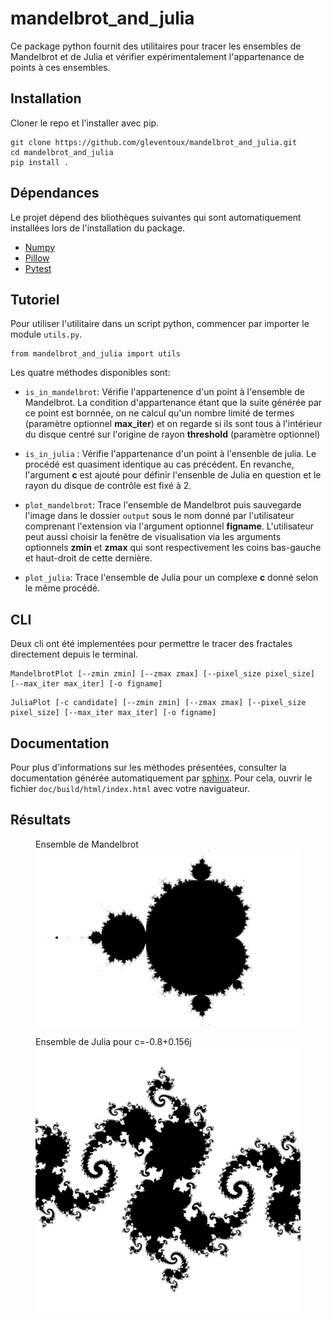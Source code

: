 # mandelbrot_and_julia

Ce package python fournit des utilitaires pour tracer les ensembles de Mandelbrot et de Julia et vérifier expérimentalement l'appartenance de points à ces ensembles.

## Installation

Cloner le repo et l'installer avec pip.

```
git clone https://github.com/gleventoux/mandelbrot_and_julia.git
cd mandelbrot_and_julia
pip install .
```

## Dépendances

Le projet dépend des bliothèques suivantes qui sont automatiquement installées lors de l'installation du package.
- [Numpy](https://numpy.org/)
- [Pillow](https://pillow.readthedocs.io/en/stable/)
- [Pytest](https://docs.pytest.org/en/7.2.x/)

## Tutoriel
Pour utiliser l'utilitaire dans un script python, commencer par importer le module `utils.py`.

```
from mandelbrot_and_julia import utils
```

Les quatre méthodes disponibles sont:

- `is_in_mandelbrot`: Vérifie l'appartenence d'un point à l'ensemble de Mandelbrot. La condition d'appartenance étant que la suite générée par ce point est bornnée,
on ne calcul qu'un nombre limité de termes (paramètre optionnel **max_iter**) et on regarde si ils sont tous à l'intérieur du disque centré sur l'origine de rayon **threshold** (paramètre optionnel)

- `is_in_julia` : Vérifie l'appartenance d'un point à l'ensenble de julia. Le procédé est quasiment identique au cas précédent. En revanche, l'argument **c** est ajouté pour définir l'ensenble
de Julia en question et le rayon du disque de contrôle est fixé à 2.

- `plot_mandelbrot`: Trace l'ensemble de Mandelbrot puis sauvegarde l'image dans le dossier `output` sous le nom donné par l'utilisateur comprenant l'extension via l'argument optionnel **figname**.
L'utilisateur peut aussi choisir la fenêtre de visualisation via les arguments optionnels **zmin** et **zmax** qui sont respectivement les coins bas-gauche et haut-droit de cette dernière.

- `plot_julia`: Trace l'ensemble de Julia pour un complexe **c** donné selon le même procédé.


## CLI

Deux cli ont été implementées pour permettre le tracer des fractales directement depuis le terminal.

```
MandelbrotPlot [--zmin zmin] [--zmax zmax] [--pixel_size pixel_size] [--max_iter max_iter] [-o figname]
```
```
JuliaPlot [-c candidate] [--zmin zmin] [--zmax zmax] [--pixel_size pixel_size] [--max_iter max_iter] [-o figname]
```

## Documentation

Pour plus d'informations sur les méthodes présentées, consulter la documentation générée automatiquement par [sphinx](https://www.sphinx-doc.org/en/master/).
Pour cela, ouvrir le fichier `doc/build/html/index.html` avec votre naviguateur.

## Résultats

<figure>
  <figcaption>Ensemble de Mandelbrot</figcaption>
  <img src="img/Mandelbrot.png" alt="drawing" width="500"/>
</figure>

<figure>
  <figcaption>Ensemble de Julia pour c=-0.8+0.156j</figcaption>
  <img src="img/Julia.png" alt="drawing" width="500"/>
</figure>


